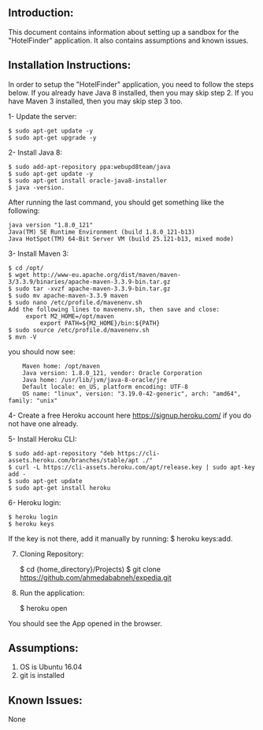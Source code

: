 Introduction:
-------------

This document contains information about setting up a sandbox for the "HotelFinder" application. It also contains assumptions and known issues.

Installation Instructions:
--------------------------
In order to setup the "HotelFinder" application, you need to follow the steps below. 
If you already have Java 8 installed, then you may skip step 2. 
If you have Maven 3 installed, then you may skip step 3 too.

1- Update the server:
	
	$ sudo apt-get update -y
	$ sudo apt-get upgrade -y

2- Install Java 8:

	$ sudo add-apt-repository ppa:webupd8team/java
	$ sudo apt-get update -y
	$ sudo apt-get install oracle-java8-installer
	$ java -version. 

After running the last command, you should get something like the following:

	java version "1.8.0_121"
	Java(TM) SE Runtime Environment (build 1.8.0_121-b13)
	Java HotSpot(TM) 64-Bit Server VM (build 25.121-b13, mixed mode)

3- Install Maven 3:

	$ cd /opt/
	$ wget http://www-eu.apache.org/dist/maven/maven-3/3.3.9/binaries/apache-maven-3.3.9-bin.tar.gz
	$ sudo tar -xvzf apache-maven-3.3.9-bin.tar.gz
	$ sudo mv apache-maven-3.3.9 maven 
	$ sudo nano /etc/profile.d/mavenenv.sh 
	Add the following lines to mavenenv.sh, then save and close:
   	     export M2_HOME=/opt/maven
             export PATH=${M2_HOME}/bin:${PATH}
	$ sudo source /etc/profile.d/mavenenv.sh
	$ mvn -V

you should now see:

		Maven home: /opt/maven
		Java version: 1.8.0_121, vendor: Oracle Corporation
		Java home: /usr/lib/jvm/java-8-oracle/jre
		Default locale: en_US, platform encoding: UTF-8
		OS name: "linux", version: "3.19.0-42-generic", arch: "amd64", family: "unix"

4- Create a free Heroku account here https://signup.heroku.com/ if you do not have one already.

5- Install Heroku CLI:

	$ sudo add-apt-repository "deb https://cli-assets.heroku.com/branches/stable/apt ./"
	$ curl -L https://cli-assets.heroku.com/apt/release.key | sudo apt-key add -
	$ sudo apt-get update
	$ sudo apt-get install heroku

6- Heroku login:
	
	$ heroku login
	$ heroku keys

If the key is not there, add it manually by running: $ heroku keys:add.
	

7. Cloning Repository:
	
	$ cd {home_directory}/Projects)
	$ git clone https://github.com/ahmedababneh/expedia.git
 
8. Run the application:
	
	$ heroku open

You should see the App opened in the browser.


Assumptions:
------------
1. OS is Ubuntu 16.04
2. git is installed


Known Issues:
-------------
None
